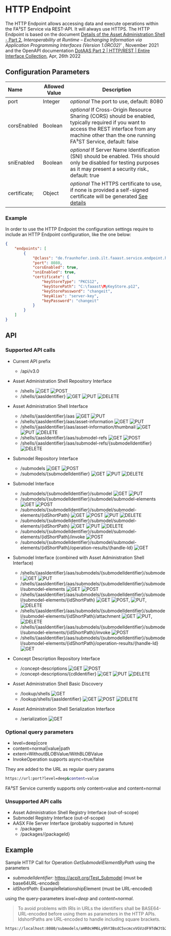 # HTTP Endpoint

The HTTP Endpoint allows accessing data and execute operations within the FA³ST Service via REST-API.
It will always use HTTPS. The HTTP Endpoint is based on the document [Details of the Asset Administration Shell - Part 2](https://www.plattform-i40.de/IP/Redaktion/EN/Downloads/Publikation/Details_of_the_Asset_Administration_Shell_Part2_V1.html), _Interoperability at Runtime –
Exchanging Information via Application
Programming Interfaces (Version 1.0RC02)_' , November 2021 and the OpenAPI documentation [DotAAS Part 2 | HTTP/REST | Entire Interface Collection](https://app.swaggerhub.com/apis/Plattform_i40/Entire-API-Collection/V1.0RC02), Apr, 26th 2022

## Configuration Parameters

| Name | Allowed Value | Description                                                                                                                                                                                                                     |
|:--| -- |---------------------------------------------------------------------------------------------------------------------------------------------------------------------------------------------------------------------------------|
| port | Integer | _optional_ The port to use, default: 8080                                                                                                                                                                                       |
| corsEnabled | Boolean | _optional_ If Cross-Origin Resource Sharing (CORS) should be enabled, typically required if you want to access the REST interface from any machine other than the one running FA³ST Service, default: false                     |
| sniEnabled | Boolean | _optional_ If Server Name Identification (SNI) should be enabled. THis should only be disabled for testing purposes as it may present a security risk., default: true                     |
| certificate; | Object | _optional_  The HTTPS certificate to use, if none is provided a self-signed certificate will be generated [See details](../../gettingstarted/configuration#providing-certificates-in-configuration) |

### Example

In order to use the HTTP Endpoint the configuration settings require to include an HTTP Endpoint configuration, like the one below:
```json
{
	"endpoints": [
		{
			"@class": "de.fraunhofer.iosb.ilt.faaast.service.endpoint.http.HttpEndpoint",
			"port": 8080,
			"corsEnabled": true,
			"sniEnabled": true,
			"certificate": {
				"keyStoreType": "PKCS12",
				"keyStorePath": "C:\faaast\MyKeyStore.p12",
				"keyStorePassword": "changeit",
				"keyAlias": "server-key",
				"keyPassword": "changeit"
			}
		}
	]
}
```

## API

### Supported API calls
-   Current API prefix
    -   /api/v3.0
-   Asset Administration Shell Repository Interface
    -   /shells ![GET](https://img.shields.io/badge/GET-blue) ![POST](https://img.shields.io/badge/POST-brightgreen)
    -   /shells/{aasIdentifier} ![GET](https://img.shields.io/badge/GET-blue) ![PUT](https://img.shields.io/badge/PUT-orange) ![DELETE](https://img.shields.io/badge/DELETE-red)

-   Asset Administration Shell Interface
    -   /shells/{aasIdentifier}/aas ![GET](https://img.shields.io/badge/GET-blue) ![PUT](https://img.shields.io/badge/PUT-orange)
    -   /shells/{aasIdentifier}/aas/asset-information ![GET](https://img.shields.io/badge/GET-blue) ![PUT](https://img.shields.io/badge/PUT-orange)
    -   /shells/{aasIdentifier}/aas/asset-information/thumbnail ![GET](https://img.shields.io/badge/GET-blue) ![PUT](https://img.shields.io/badge/PUT-orange) ![DELETE](https://img.shields.io/badge/DELETE-red)
    -   /shells/{aasIdentifier}/aas/submodel-refs ![GET](https://img.shields.io/badge/GET-blue) ![POST](https://img.shields.io/badge/POST-brightgreen)
    -   /shells/{aasIdentifier}/aas/submodel-refs/{submodelIdentifier} ![DELETE](https://img.shields.io/badge/DELETE-red)

-   Submodel Repository Interface
    -   /submodels ![GET](https://img.shields.io/badge/GET-blue) ![POST](https://img.shields.io/badge/POST-brightgreen)
    -   /submodels/{submodelIdentifier} ![GET](https://img.shields.io/badge/GET-blue) ![PUT](https://img.shields.io/badge/PUT-orange) ![DELETE](https://img.shields.io/badge/DELETE-red)

-   Submodel Interface
    -   /submodels/{submodelIdentifier}/submodel ![GET](https://img.shields.io/badge/GET-blue) ![PUT](https://img.shields.io/badge/PUT-orange)
    -   /submodels/{submodelIdentifier}/submodel/submodel-elements ![GET](https://img.shields.io/badge/GET-blue) ![POST](https://img.shields.io/badge/POST-brightgreen)
    -   /submodels/{submodelIdentifier}/submodel/submodel-elements/{idShortPath} ![GET](https://img.shields.io/badge/GET-blue) ![POST](https://img.shields.io/badge/POST-brightgreen) ![PUT](https://img.shields.io/badge/PUT-orange) ![DELETE](https://img.shields.io/badge/DELETE-red)
    -   /submodels/{submodelIdentifier}/submodel/submodel-elements/{idShortPath} ![GET](https://img.shields.io/badge/GET-blue) ![PUT](https://img.shields.io/badge/PUT-orange) ![DELETE](https://img.shields.io/badge/DELETE-red)
    -   /submodels/{submodelIdentifier}/submodel/submodel-elements/{idShortPath}/invoke ![POST](https://img.shields.io/badge/POST-brightgreen)
    -   /submodels/{submodelIdentifier}/submodel/submodel-elements/{idShortPath}/operation-results/{handle-Id} ![GET](https://img.shields.io/badge/GET-blue)

-   Submodel Interface (combined with Asset Administration Shell Interface)
    -   /shells/{aasIdentifier}/aas/submodels/{submodelIdentifier}/submodel ![GET](https://img.shields.io/badge/GET-blue) ![PUT](https://img.shields.io/badge/PUT-orange)
    -   /shells/{aasIdentifier}/aas/submodels/{submodelIdentifier}/submodel/submodel-elements ![GET](https://img.shields.io/badge/GET-blue) ![POST](https://img.shields.io/badge/POST-brightgreen)
    -   /shells/{aasIdentifier}/aas/submodels/{submodelIdentifier}/submodel/submodel-elements/{idShortPath} ![GET](https://img.shields.io/badge/GET-blue) ![POST](https://img.shields.io/badge/POST-brightgreen), ![PUT](https://img.shields.io/badge/PUT-orange), ![DELETE](https://img.shields.io/badge/DELETE-red)
    -   /shells/{aasIdentifier}/aas/submodels/{submodelIdentifier}/submodel/submodel-elements/{idShortPath}/attachment ![GET](https://img.shields.io/badge/GET-blue) ![PUT](https://img.shields.io/badge/PUT-orange), ![DELETE](https://img.shields.io/badge/DELETE-red)
    -   /shells/{aasIdentifier}/aas/submodels/{submodelIdentifier}/submodel/submodel-elements/{idShortPath}/invoke ![POST](https://img.shields.io/badge/POST-brightgreen)
    -   /shells/{aasIdentifier}/aas/submodels/{submodelIdentifier}/submodel/submodel-elements/{idShortPath}/operation-results/{handle-Id} ![GET](https://img.shields.io/badge/GET-blue)

-   Concept Description Repository Interface
    -   /concept-descriptions ![GET](https://img.shields.io/badge/GET-blue) ![POST](https://img.shields.io/badge/POST-brightgreen)
    -   /concept-descriptions/{cdIdentifier} ![GET](https://img.shields.io/badge/GET-blue) ![PUT](https://img.shields.io/badge/PUT-orange) ![DELETE](https://img.shields.io/badge/DELETE-red)

-   Asset Administration Shell Basic Discovery
    -   /lookup/shells ![GET](https://img.shields.io/badge/GET-blue)
    -   /lookup/shells/{aasIdentifier} ![GET](https://img.shields.io/badge/GET-blue) ![POST](https://img.shields.io/badge/POST-brightgreen) ![DELETE](https://img.shields.io/badge/DELETE-red)

-   Asset Administration Shell Serialization Interface
    -   /serialization ![GET](https://img.shields.io/badge/GET-blue)

### Optional query parameters

-   level=deep|core
-   content=normal|value|path
-   extent=WithoutBLOBValue/WithBLOBValue
-   InvokeOperation supports async=true/false

They are added to the URL as regular query params

```sh
https://url:port?level=deep&content=value
```

FA³ST Service currently supports only content=value and content=normal


### Unsupported API calls

-   Asset Administration Shell Registry Interface (out-of-scope)
-   Submodel Registry Interface (out-of-scope)
-   AASX File Server Interface (probably supported in future)
    -   /packages
    -   /packages/{packageId}

## Example

Sample HTTP Call for Operation _GetSubmodelElementByPath_
using the parameters
-   _submodelIdentifier_: https://acplt.org/Test_Submodel (must be base64URL-encoded)
-   _idShortPath_: ExampleRelationshipElement (must be URL-encoded)

using the query-parameters _level=deep_ and _content=normal_.

> To avoid problems with IRIs in URLs the identifiers shall be BASE64-URL-encoded before using them as parameters in the HTTP APIs. IdshortPaths are URL-encoded to handle including square brackets.

```sh
https://localhost:8080/submodels/aHR0cHM6Ly9hY3BsdC5vcmcvVGVzdF9TdWJtb2RlbA==/submodel/submodel-elements/ExampleRelationshipElement?level=deep&content=normal
```
